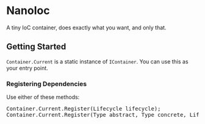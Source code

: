 # NanoIoc

A tiny IoC container, does exactly what you want, and only that.

## Getting Started

`Container.Current` is a static instance of `IContainer`. You can use this as your entry point.

### Registering Dependencies

Use either of these methods:

<pre>
Container.Current.Register<TAbstract, TConcrete>(Lifecycle lifecycle);
Container.Current.Register(Type abstract, Type concrete, Lifecycle lifecycle);
</pre>